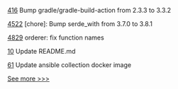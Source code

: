 
[416](https://github.com/hyperledger/iroha-java/pull/416) Bump gradle/gradle-build-action from 2.3.3 to 3.3.2

[4522](https://github.com/hyperledger/iroha/pull/4522) [chore]: Bump serde_with from 3.7.0 to 3.8.1

[4829](https://github.com/hyperledger/fabric/pull/4829) orderer: fix function names

[10](https://github.com/hyperledger-labs/bdls/pull/10) Update README.md

[61](https://github.com/hyperledger-labs/fabric-ansible-collection/pull/61) Update ansible collection docker image


[See more >>>](https://start-here.hyperledger.org/pull-requests)
